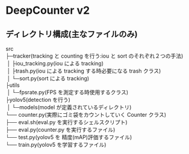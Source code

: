 # DeepCounter v2

## ディレクトリ構成(主なファイルのみ)

src  
├─tracker(tracking と counting を行う:iou と sort のそれぞれ２つの手法)  
&nbsp;│ ├iou_tracking.py(iou による tracking)  
&nbsp;│ ├trash.py(iou による tracking する時必要になる trash クラス)  
&nbsp;│ └─sort.py(sort による tracking)  
├utils  
&nbsp;│ └─fpsrate.py(FPS を測定する時使用するクラス)  
├yolov5(detection を行う)  
&nbsp;│ └─models(model が定義されているディレクトリ)  
└── counter.py(実際にゴミ袋をカウントしていく Counter クラス)  
├── eval.sh(eval.py を実行するシェルスクリプト)  
├── eval.py(counter.py を実行するファイル)  
└── test.py(yolov5 を 精度(mAP)評価するファイル)  
└── train.py(yolov5 を学習するファイル)
